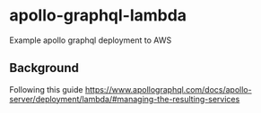 # apollo-graphql-lambda
Example apollo graphql deployment to AWS

## Background
Following this guide
https://www.apollographql.com/docs/apollo-server/deployment/lambda/#managing-the-resulting-services
